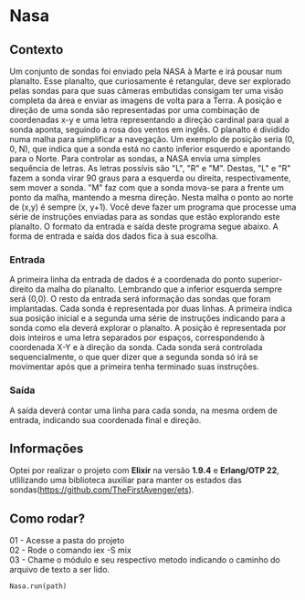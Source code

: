 # Nasa

## Contexto
Um conjunto de sondas foi enviado pela NASA à Marte e irá pousar num planalto. Esse
planalto, que curiosamente é retangular, deve ser explorado pelas sondas para que
suas câmeras embutidas consigam ter uma visão completa da área e enviar as
imagens de volta para a Terra.
A posição e direção de uma sonda são representadas por uma combinação de
coordenadas x-y e uma letra representando a direção cardinal para qual a sonda
aponta, seguindo a rosa dos ventos em inglês.
O planalto é dividido numa malha para simplificar a navegação. Um exemplo de
posição seria (0, 0, N), que indica que a sonda está no canto inferior esquerdo e
apontando para o Norte.
Para controlar as sondas, a NASA envia uma simples sequência de letras. As letras
possívis são "L", "R" e "M". Destas, "L" e "R" fazem a sonda virar 90 graus para a
esquerda ou direita, respectivamente, sem mover a sonda. "M" faz com que a sonda
mova-se para a frente um ponto da malha, mantendo a mesma direção.
Nesta malha o ponto ao norte de (x,y) é sempre (x, y+1).
Você deve fazer um programa que processe uma série de instruções enviadas para as
sondas que estão explorando este planalto. O formato da entrada e saída deste
programa segue abaixo.
A forma de entrada e saída dos dados fica à sua escolha.

### Entrada
A primeira linha da entrada de dados é a coordenada do ponto superior-direito da
malha do planalto. Lembrando que a inferior esquerda sempre será (0,0).
O resto da entrada será informação das sondas que foram implantadas. Cada sonda é
representada por duas linhas. A primeira indica sua posição inicial e a segunda uma
série de instruções indicando para a sonda como ela deverá explorar o planalto.
A posição é representada por dois inteiros e uma letra separados por espaços,
correspondendo à coordenada X-Y e à direção da sonda. Cada sonda será controlada
sequencialmente, o que quer dizer que a segunda sonda só irá se movimentar após
que a primeira tenha terminado suas instruções.

### Saída
A saída deverá contar uma linha para cada sonda, na mesma ordem de entrada,
indicando sua coordenada final e direção.

## Informações
Optei por realizar o projeto com **Elixir** na versão **1.9.4** e **Erlang/OTP 22**, utlilizando uma biblioteca auxiliar para manter os estados das sondas(https://github.com/TheFirstAvenger/ets).

## Como rodar?
01 - Acesse a pasta do projeto<br/>
02 - Rode o comando iex -S mix<br/>
03 - Chame o módulo e seu respectivo metodo indicando o caminho do arquivo de texto a ser lido.
```
Nasa.run(path)
```
